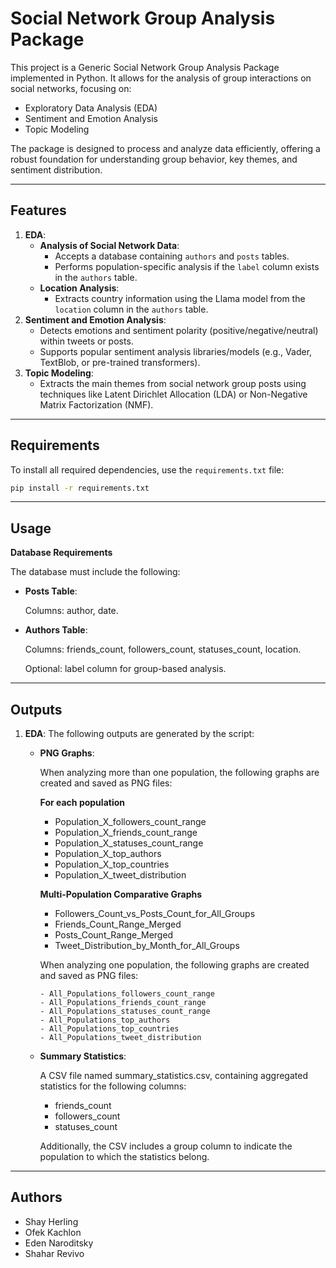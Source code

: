 # Social Network Group Analysis Package

This project is a Generic Social Network Group Analysis Package implemented in Python. It allows for the analysis of group interactions on social networks, focusing on:
- Exploratory Data Analysis (EDA)
- Sentiment and Emotion Analysis
- Topic Modeling

The package is designed to process and analyze data efficiently, offering a robust foundation for understanding group behavior, key themes, and sentiment distribution.

---

## Features

1. **EDA**:
   - **Analysis of Social Network Data**:
      - Accepts a database containing `authors` and `posts` tables.
      - Performs population-specific analysis if the `label` column exists in the `authors` table.
   - **Location Analysis**:
      - Extracts country information using the Llama model from the `location` column in the `authors` table.
2. **Sentiment and Emotion Analysis**:
   - Detects emotions and sentiment polarity (positive/negative/neutral) within tweets or posts.
   - Supports popular sentiment analysis libraries/models (e.g., Vader, TextBlob, or pre-trained transformers).
3. **Topic Modeling**:
   - Extracts the main themes from social network group posts using techniques like Latent Dirichlet Allocation (LDA) or Non-Negative Matrix Factorization (NMF).
---

## Requirements

To install all required dependencies, use the `requirements.txt` file:

```bash
pip install -r requirements.txt
```

---

## Usage

**Database Requirements**

The database must include the following:

- **Posts Table**:
  
   Columns: author, date.
  
- **Authors Table**:
  
   Columns: friends_count, followers_count, statuses_count, location.
  
   Optional: label column for group-based analysis.

---

## Outputs

1. **EDA**:
   The following outputs are generated by the script:
   - **PNG Graphs**:
     
      When analyzing more than one population, the following graphs are created and saved as PNG files:
     
      **For each population**
      - Population_X_followers_count_range
      - Population_X_friends_count_range
      - Population_X_statuses_count_range
      - Population_X_top_authors
      - Population_X_top_countries
      - Population_X_tweet_distribution
      
      **Multi-Population Comparative Graphs**
      - Followers_Count_vs_Posts_Count_for_All_Groups
      - Friends_Count_Range_Merged
      - Posts_Count_Range_Merged
      - Tweet_Distribution_by_Month_for_All_Groups
    
       When analyzing one population, the following graphs are created and saved as PNG files:
     
         - All_Populations_followers_count_range
         - All_Populations_friends_count_range
         - All_Populations_statuses_count_range
         - All_Populations_top_authors
         - All_Populations_top_countries
         - All_Populations_tweet_distribution
      
   - **Summary Statistics**:
     
     A CSV file named summary_statistics.csv, containing aggregated statistics for the following columns:
      - friends_count
      - followers_count
      - statuses_count
    
     Additionally, the CSV includes a group column to indicate the population to which the statistics belong.

---

## Authors
- Shay Herling 
- Ofek Kachlon
- Eden Naroditsky
- Shahar Revivo
